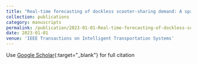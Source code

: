 ```yaml
---
title: "Real-time forecasting of dockless scooter-sharing demand: A spatio-temporal multi-graph transformer approach"
collection: publications
category: manuscripts
permalink: /publication/2023-01-01-Real-time-forecasting-of-dockless-scooter-sharing-demand-A-spatio-temporal-multi-graph-transformer-approach
date: 2023-01-01
venue: 'IEEE Transactions on Intelligent Transportation Systems'
---
```

Use [Google Scholar](https://scholar.google.com/scholar?q=Real+time+forecasting+of+dockless+scooter+sharing+demand:+A+spatio+temporal+multi+graph+transformer+approach){:target="_blank"} for full citation